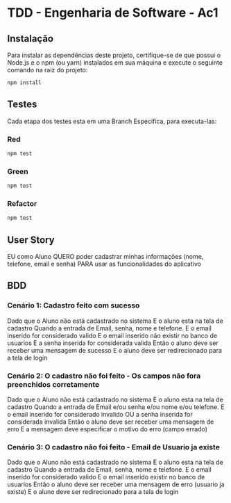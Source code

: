 # TDD - Engenharia de Software - Ac1

## Instalação

Para instalar as dependências deste projeto, certifique-se de que possui o Node.js e o npm (ou yarn) instalados em sua máquina e execute o seguinte comando na raiz do projeto:

```sh
npm install
```

## Testes
Cada etapa dos testes esta em uma Branch Especifica, para executa-las:

### Red
```sh
npm test
```

### Green
```sh
npm test
```

### Refactor
```sh
npm test
```

## User Story
EU como Aluno QUERO poder cadastrar minhas informações (nome, telefone, email e senha) PARA usar as funcionalidades do aplicativo

## BDD

### Cenário 1: Cadastro feito com sucesso
Dado que o Aluno não está cadastrado no sistema
E o aluno esta na tela de cadastro
Quando a entrada de Email,  senha, nome e telefone.
E o email inserido for considerado valido
E o email inserido não existir no banco de usuarios
E a senha inserida for considerada valida
Então o aluno deve ser receber uma mensagem de sucesso
E o aluno deve ser redirecionado para a tela de login

### Cenário 2: O cadastro não foi feito - Os campos não fora preenchidos corretamente
Dado que o Aluno não está cadastrado no sistema
E o aluno esta na tela de cadastro
Quando a entrada de Email e/ou senha e/ou nome e/ou telefone.
E o email inserido for considerado invalido
OU a senha inserida for considerada invalida
Então o aluno deve ser receber uma mensagem de erro 
E a mensagem deve especificar o motivo do erro (campo errado)

### Cenário 3: O cadastro não foi feito - Email de Usuario ja existe
Dado que o Aluno não está cadastrado no sistema
E o aluno esta na tela de cadastro
Quando a entrada de Email,  senha, nome e telefone.
E o email inserido for considerado valido
E o email inserido existir no banco de usuarios
Então o aluno deve ser receber uma mensagem de erro (usuario ja existe)
E o aluno deve ser redirecionado para a tela de login
